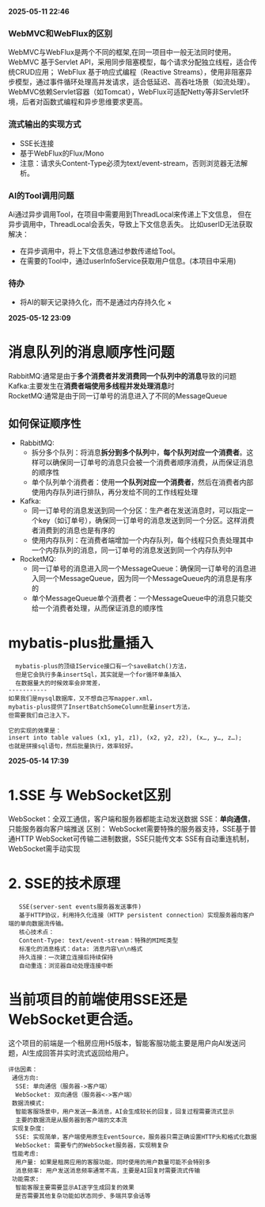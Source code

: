 **2025-05-11 22:46**
### WebMVC和WebFlux的区别
WebMVC与WebFlux是两个不同的框架,在同一项目中一般无法同时使用。
WebMVC 基于Servlet API，采用同步阻塞模型，每个请求分配独立线程，适合传统CRUD应用；
WebFlux 基于响应式编程（Reactive Streams），使用非阻塞异步模型，通过事件循环处理高并发请求，适合低延迟、高吞吐场景（如流处理）。
WebMVC依赖Servlet容器（如Tomcat），WebFlux可适配Netty等非Servlet环境，后者对函数式编程和异步思维要求更高。


### 流式输出的实现方式
- SSE长连接
- 基于WebFlux的Flux/Mono
- 注意：请求头Content-Type必须为text/event-stream，否则浏览器无法解析。

### AI的Tool调用问题
Ai通过异步调用Tool，在项目中需要用到ThreadLocal来传递上下文信息，
但在异步调用中，ThreadLocal会丢失，导致上下文信息丢失。
比如userID无法获取
解决：
- 在异步调用中，将上下文信息通过参数传递给Tool。
- 在需要的Tool中，通过userInfoService获取用户信息。(本项目中采用)

### 待办
- 将AI的聊天记录持久化，而不是通过内存持久化 ×

**2025-05-12 23:09**
# 消息队列的消息顺序性问题
RabbitMQ:通常是由于**多个消费者并发消费同一个队列中的消息**导致的问题 <br>
Kafka:主要发生在**消费者端使用多线程并发处理消息**时<br>
RocketMQ:通常是由于同一订单号的消息进入了不同的MessageQueue
## 如何保证顺序性
- RabbitMQ:
  - 拆分多个队列：将消息**拆分到多个队列**中，**每个队列对应一个消费者**。这样可以确保同一订单号的消息只会被一个消费者顺序消费，从而保证消息的顺序性
  - 单个队列单个消费者：使用**一个队列对应一个消费者**，然后在消费者内部使用内存队列进行排队，再分发给不同的工作线程处理
- Kafka:
    - 同一订单号的消息发送到同一个分区：生产者在发送消息时，可以指定一个key（如订单号），确保同一订单号的消息发送到同一个分区。这样消费者消费到的消息也是有序的
    - 使用内存队列：在消费者端增加一个内存队列，每个线程只负责处理其中一个内存队列的消息，同一订单号的消息发送到同一个内存队列中
- RocketMQ:
    - 同一订单号的消息进入同一个MessageQueue：确保同一订单号的消息进入同一个MessageQueue，因为同一个MessageQueue内的消息是有序的
    - 单个MessageQueue单个消费者：一个MessageQueue中的消息只能交给一个消费者处理，从而保证消息的顺序性

# mybatis-plus批量插入
```
  mybatis-plus的顶级IService接口有一个saveBatch()方法，
  但是它会执行多条insertSql，其实就是一个for循环单条插入
  在数据量大的时候效率会非常差，
-----------
如果我们是mysql数据库，又不想自己写mapper.xml，
mybatis-plus提供了InsertBatchSomeColumn批量insert方法，
但需要我们自己注入下。

它的实现的效果是：
insert into table values (x1, y1, z1), (x2, y2, z2), (x…, y…, z…);
也就是拼接sql语句，然后批量执行，效率较好。
```
**2025-05-14 17:39**
# 1.SSE 与 WebSocket区别
WebSocket：全双工通信，客户端和服务器都能主动发送数据
SSE：**单向通信**，只能服务器向客户端推送
区别：
WebSocket需要特殊的服务器支持，SSE基于普通HTTP
WebSocket可传输二进制数据，SSE只能传文本
SSE有自动重连机制，WebSocket需手动实现

# 2. SSE的技术原理
```
   SSE(server-sent events服务器发送事件)
   基于HTTP协议，利用持久化连接（HTTP persistent connection）实现服务器向客户端的单向数据流传输。
   核心技术点：
   Content-Type: text/event-stream：特殊的MIME类型
   标准化的消息格式：data: 消息内容\n\n格式
   持久连接：一次建立连接后持续保持
   自动重连：浏览器自动处理连接中断
```
# 当前项目的前端使用SSE还是WebSocket更合适。
这个项目的前端是一个租房应用H5版本，智能客服功能主要是用户向AI发送问题，AI生成回答并实时流式返回给用户。 
```
评估因素：
 通信方向:
  SSE: 单向通信（服务器->客户端）
  WebSocket: 双向通信（服务器<->客户端）
 数据流模式:
  智能客服场景中，用户发送一条消息，AI会生成较长的回复，回复过程需要流式显示
  主要的数据流是从服务器到客户端的文本流
 实现复杂度:
  SSE: 实现简单，客户端使用原生EventSource，服务器只需正确设置HTTP头和格式化数据
  WebSocket: 需要专门的WebSocket服务器，实现稍复杂
 性能考虑:
  用户量: 如果是租房应用的客服功能，同时使用的用户数量可能不会特别多
  消息频率: 用户发送消息频率通常不高，主要是AI回复时需要流式传输
 功能需求:
  智能客服主要需要显示AI逐字生成回复的效果
  是否需要其他复杂功能如状态同步、多端共享会话等
```
